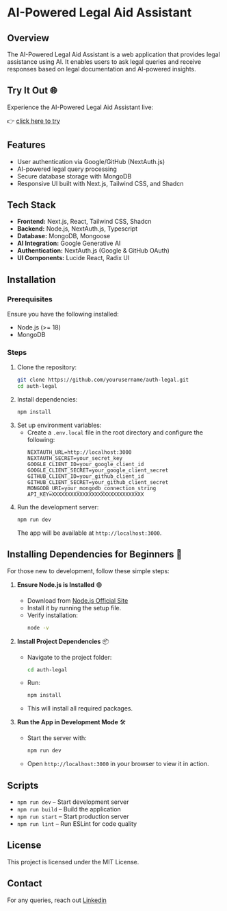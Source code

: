 # AI-Powered Legal Aid Assistant

## Overview

The AI-Powered Legal Aid Assistant is a web application that provides legal assistance using AI. It enables users to ask legal queries and receive responses based on legal documentation and AI-powered insights.

## Try It Out 🌐

Experience the AI-Powered Legal Aid Assistant live:&#x20;

👉 [click here to try](https://legal-aid-assistant-by-ahsan-and-shafiullah-bn7c.vercel.app/)

## Features

- User authentication via Google/GitHub (NextAuth.js)
- AI-powered legal query processing
- Secure database storage with MongoDB
- Responsive UI built with Next.js, Tailwind CSS, and Shadcn

## Tech Stack

- **Frontend:** Next.js, React, Tailwind CSS, Shadcn
- **Backend:** Node.js, NextAuth.js, Typescript
- **Database:** MongoDB, Mongoose
- **AI Integration:** Google Generative AI
- **Authentication:** NextAuth.js (Google & GitHub OAuth)
- **UI Components:** Lucide React, Radix UI

## Installation

### Prerequisites

Ensure you have the following installed:

- Node.js (>= 18)
- MongoDB

### Steps

1. Clone the repository:
   ```sh
   git clone https://github.com/yourusername/auth-legal.git
   cd auth-legal
   ```
2. Install dependencies:
   ```sh
   npm install
   ```
3. Set up environment variables:
   - Create a `.env.local` file in the root directory and configure the following:
     ```env
     NEXTAUTH_URL=http://localhost:3000
     NEXTAUTH_SECRET=your_secret_key
     GOOGLE_CLIENT_ID=your_google_client_id
     GOOGLE_CLIENT_SECRET=your_google_client_secret
     GITHUB_CLIENT_ID=your_github_client_id
     GITHUB_CLIENT_SECRET=your_github_client_secret
     MONGODB_URI=your_mongodb_connection_string
     API_KEY=XXXXXXXXXXXXXXXXXXXXXXXXXXXXXX
     ```
4. Run the development server:
   ```sh
   npm run dev
   ```
   The app will be available at `http://localhost:3000`.

## Installing Dependencies for Beginners 🚀

For those new to development, follow these simple steps:

1. **Ensure Node.js is Installed** 🟢

   - Download from [Node.js Official Site](https://nodejs.org/)
   - Install it by running the setup file.
   - Verify installation:
     ```sh
     node -v
     ```

2. **Install Project Dependencies** 📦

   - Navigate to the project folder:
     ```sh
     cd auth-legal
     ```
   - Run:
     ```sh
     npm install
     ```
   - This will install all required packages.

3. **Run the App in Development Mode** 🛠️

   - Start the server with:
     ```sh
     npm run dev
     ```
   - Open `http://localhost:3000` in your browser to view it in action.

&#x20;

## Scripts

- `npm run dev` – Start development server
- `npm run build` – Build the application
- `npm run start` – Start production server
- `npm run lint` – Run ESLint for code quality

## License

This project is licensed under the MIT License.

## Contact

For any queries, reach out [Linkedin](https://www.linkedin.com/in/ahsan-raza8hbb/)

